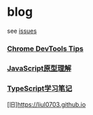 # blog
see [issues](https://github.com/LiuL0703/blog/issues)
### [Chrome DevTools Tips](https://github.com/LiuL0703/blog/blob/master/JavaScript/DevTools.md)
### [JavaScript原型理解](https://github.com/LiuL0703/blog/blob/master/JavaScript/原型.md)
### [TypeScript学习笔记](https://github.com/LiuL0703/blog/blob/master/JavaScript/TypeScript学习笔记.md)
[旧]https://liul0703.github.io
